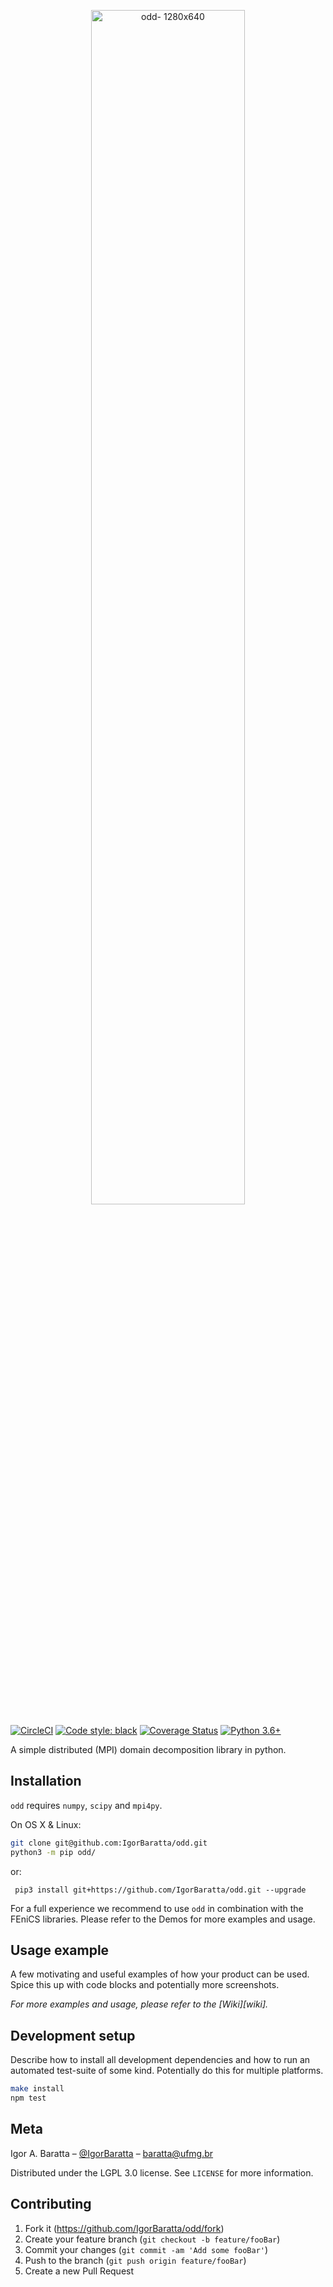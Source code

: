 <p align="center">
  <a href="https://github.com/IgorBaratta/odd/"><img src="https://user-images.githubusercontent.com/15614155/74994585-39e82c80-542d-11ea-8cde-a2c2a6f95dbf.png" alt="odd- 1280x640" width="70%"/></a>
</p>

[![CircleCI](https://circleci.com/gh/IgorBaratta/odd.svg?style=shield&circle-token=665de032e391d8428935ec8940d183fbdd6576d7)](https://circleci.com/gh/IgorBaratta/odd)
[![Code style: black](https://img.shields.io/badge/code%20style-black-000000.svg)](https://github.com/psf/black)
[![Coverage Status](https://coveralls.io/repos/github/IgorBaratta/odd/badge.svg?branch=master&t=RH1GCe)](https://coveralls.io/github/IgorBaratta/odd?branch=master)
[![Python 3.6+](https://img.shields.io/badge/python-3.6+-blue.svg)](https://www.python.org/downloads/release/python-360/)

A simple distributed (MPI) domain decomposition library in python.

## Installation
`odd` requires `numpy`, `scipy` and `mpi4py`.

On OS X & Linux:

```sh
git clone git@github.com:IgorBaratta/odd.git
python3 -m pip odd/
```

or:

```
 pip3 install git+https://github.com/IgorBaratta/odd.git --upgrade
``` 

For a full experience we recommend to use `odd` in combination with the FEniCS libraries.
Please refer to the Demos for more examples and usage.

## Usage example

A few motivating and useful examples of how your product can be used. Spice this up with code blocks and potentially more screenshots.

_For more examples and usage, please refer to the [Wiki][wiki]._

## Development setup

Describe how to install all development dependencies and how to run an automated test-suite of some kind. Potentially do this for multiple platforms.

```sh
make install
npm test
```

## Meta

Igor A. Baratta – [@IgorBaratta](https://github.com/IgorBaratta) – baratta@ufmg.br

Distributed under the LGPL 3.0 license. See ``LICENSE`` for more information.

## Contributing

1. Fork it (<https://github.com/IgorBaratta/odd/fork>)
2. Create your feature branch (`git checkout -b feature/fooBar`)
3. Commit your changes (`git commit -am 'Add some fooBar'`)
4. Push to the branch (`git push origin feature/fooBar`)
5. Create a new Pull Request
